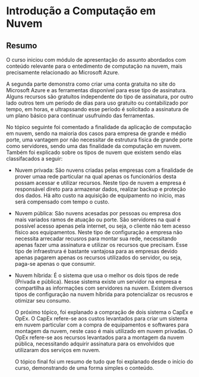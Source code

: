 # Introdução a Computação em Nuvem

## Resumo
  O curso iniciou com módulo de apresentação do assunto abordados com conteúdo relevante para o entedimento de computação na nuvem, mais precisamente
relacionado ao Microsoft Azure.
  
  A segunda parte demonstra como criar uma conta gratuita no site do Microsoft Azure e as ferramentas disponível para esse tipo de assinatura. Alguns 
recursos são gratuítos independente do tipo de assinatura, por outro lado outros tem um período de dias para uso gratuito ou contabilizado por tempo, em
horas, e ultrapssando esse período é solicitado a assinatura de um plano básico para continuar usufruindo das ferramentas.
 
  No tópico seguinte foi comentado a finalidade da aplicação de computação em nuvem, sendo na maioria dos casos para empresa de grande e médio porte, uma
vantagem por não necessitar de estrutura física de grande porte como servidores, sendo uma das finalidade da computação em nuvem. Também foi explicado
sobre os tipos de nuvem que existem sendo elas classifacados a seguir:

* Nuvem privada: São nuvens criadas pelas empresas com a finalidade de prover umaa rede particular na qual apenas os funcionários desta possam acessar
e utilizar recursos. Neste tipo de nuvem a empresa é responsável direto para armazenar dados, realizar backup e proteção dos dados. Há alto custo na
aquisição de equipamento no início, mas será compensado com tempo o custo.

* Nuvem pública: São nuvens acesadas por pessoas ou empresa dos mais variados ramos de atuação ou porte. São servidores na qual é possível acesso apenas
pela internet, ou seja, o cliente não tem acesso físico aos equipamentos. Neste tipo de configuração a empresa não necessita arrecadar recusros para montar
sua rede, necessitando apenas fazer uma assinatura e utilizar os recursos que precisam. Esse tipo de infraestrura é bastante vantajosa para as empresas
devido apenas pagarem apenas os recursos utilizados do servidor, ou seja, paga-se apenas o que consumir.

* Nuvem híbrida: É o sistema que usa o melhor os dois tipos de rede (Privada e pública). Nesse sistema existe um servidor na empresa e compartilha as
informações com servidores na nuvem. Existem diversos tipos de configuração na nuvem híbrida para potencializar os recusros e otimizar seu consumo.

  O próximo tópico, foi explanado a compração de dois sistema o CapEx e OpEx. O CapEx refere-se aos custos levantados para criar um sistema em nuvem
particular com a compra de equipamentos e softwares para montagem da nuvem, neste caso é mais utilizado em nuvem privadas. O OpEx refere-se aos recursos
levantados para a montagem da nuvem pública, necessitando adquirir assinatura para os envolvidos que utilizaram dos serviços em nuvem.

  O tópico final foi um resumo de tudo que foi explanado desde o início do curso, demonstrando de uma forma simples o conteúdo.

